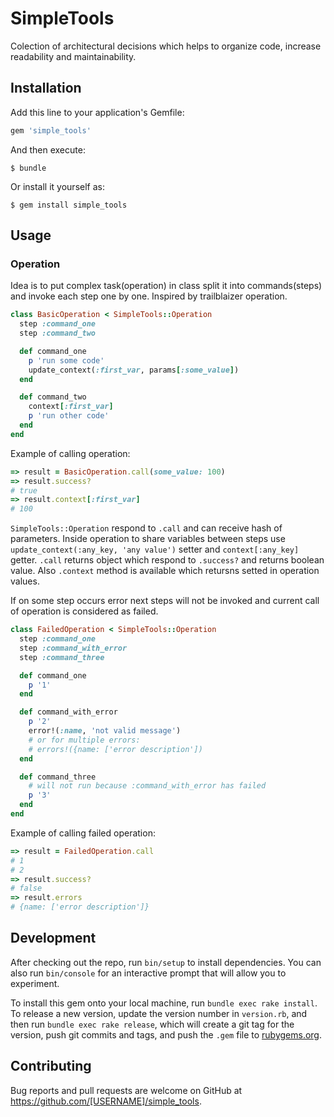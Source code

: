 # SimpleTools

Colection of architectural decisions which helps to organize code, increase readability and maintainability.

## Installation

Add this line to your application's Gemfile:

```ruby
gem 'simple_tools'
```

And then execute:

    $ bundle

Or install it yourself as:

    $ gem install simple_tools

## Usage

### Operation
Idea is to put complex task(operation) in class split it into commands(steps) and invoke each step one by one. Inspired by trailblaizer operation.


```ruby
class BasicOperation < SimpleTools::Operation
  step :command_one
  step :command_two

  def command_one
    p 'run some code'
    update_context(:first_var, params[:some_value])
  end

  def command_two
    context[:first_var]
    p 'run other code'
  end
end
```
Example of calling operation:
```ruby
=> result = BasicOperation.call(some_value: 100)
=> result.success?
# true
=> result.context[:first_var]
# 100
```

`SimpleTools::Operation` respond to `.call` and can receive hash of parameters.
Inside operation to share variables between steps use `update_context(:any_key, 'any value')` setter and `context[:any_key]` getter.
`.call` returns object which respond to `.success?` and returns boolean value. Also `.context` method is available which retursns setted in operation values.

If on some step occurs error next steps will not be invoked and current call of operation is considered as failed.

```ruby
class FailedOperation < SimpleTools::Operation
  step :command_one
  step :command_with_error
  step :command_three

  def command_one
    p '1'
  end

  def command_with_error
    p '2'
    error!(:name, 'not valid message')
    # or for multiple errors:
    # errors!({name: ['error description'])
  end

  def command_three
    # will not run because :command_with_error has failed
    p '3'
  end
end
```

Example of calling failed operation:
```ruby
=> result = FailedOperation.call
# 1
# 2
=> result.success?
# false
=> result.errors
# {name: ['error description']}
```


## Development

After checking out the repo, run `bin/setup` to install dependencies. You can also run `bin/console` for an interactive prompt that will allow you to experiment.

To install this gem onto your local machine, run `bundle exec rake install`. To release a new version, update the version number in `version.rb`, and then run `bundle exec rake release`, which will create a git tag for the version, push git commits and tags, and push the `.gem` file to [rubygems.org](https://rubygems.org).

## Contributing

Bug reports and pull requests are welcome on GitHub at https://github.com/[USERNAME]/simple_tools.
